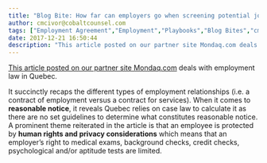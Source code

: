 ```yaml
---
title: "Blog Bite: How far can employers go when screening potential job applicants in Quebec?"
author: cmcivor@cobaltcounsel.com
tags: ["Employment Agreement","Employment","Playbooks","Blog Bites","cmcivor"]
date: 2017-12-21 16:50:44
description: "This article posted on our partner site Mondaq.com deals with employment law in Quebec and it succinctly recaps the different types of employment relationships."
---
```


[This article posted on our partner site Mondaq.com](http://www.mondaq.com/canada/x/631682/Contract+of+Employment/Employment+Contracts) deals with employment law in Quebec. 

It succinctly recaps the different types of employment relationships (i.e. a contract of employment versus a contract for services). When it comes to **reasonable notice**, it reveals Quebec relies on case law to calculate it as there are no set guidelines to determine what constitutes reasonable notice. A prominent theme reiterated in the article is that an employee is protected by **human rights and privacy considerations** which means that an employer’s right to medical exams, background checks, credit checks, psychological and/or aptitude tests are limited.
